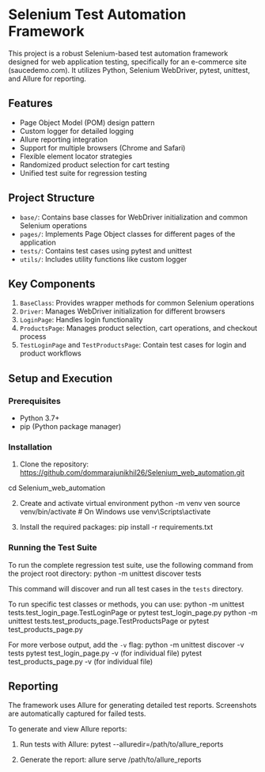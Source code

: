 # Selenium Test Automation Framework

This project is a robust Selenium-based test automation framework designed for web application testing, specifically for an e-commerce site (saucedemo.com). It utilizes Python, Selenium WebDriver, pytest, unittest, and Allure for reporting.

## Features

- Page Object Model (POM) design pattern
- Custom logger for detailed logging
- Allure reporting integration
- Support for multiple browsers (Chrome and Safari)
- Flexible element locator strategies
- Randomized product selection for cart testing
- Unified test suite for regression testing

## Project Structure

- `base/`: Contains base classes for WebDriver initialization and common Selenium operations
- `pages/`: Implements Page Object classes for different pages of the application
- `tests/`: Contains test cases using pytest and unittest
- `utils/`: Includes utility functions like custom logger

## Key Components

1. `BaseClass`: Provides wrapper methods for common Selenium operations
2. `Driver`: Manages WebDriver initialization for different browsers
3. `LoginPage`: Handles login functionality
4. `ProductsPage`: Manages product selection, cart operations, and checkout process
5. `TestLoginPage` and `TestProductsPage`: Contain test cases for login and product workflows

## Setup and Execution

### Prerequisites

- Python 3.7+
- pip (Python package manager)

### Installation

1. Clone the repository:
   https://github.com/dommarajunikhil26/Selenium_web_automation.git

cd Selenium_web_automation

2. Create and activate virtual environment
   python -m venv ven
   source venv/bin/activate # On Windows use venv\Scripts\activate

3. Install the required packages:
   pip install -r requirements.txt

### Running the Test Suite

To run the complete regression test suite, use the following command from the project root directory:
python -m unittest discover tests

This command will discover and run all test cases in the `tests` directory.

To run specific test classes or methods, you can use:
python -m unittest tests.test_login_page.TestLoginPage or pytest test_login_page.py
python -m unittest tests.test_products_page.TestProductsPage or pytest test_products_page.py

For more verbose output, add the `-v` flag:
python -m unittest discover -v tests
pytest test_login_page.py -v (for individual file)
pytest test_products_page.py -v (for individual file)

## Reporting

The framework uses Allure for generating detailed test reports. Screenshots are automatically captured for failed tests.

To generate and view Allure reports:

1. Run tests with Allure:
   pytest --alluredir=/path/to/allure_reports

2. Generate the report:
   allure serve /path/to/allure_reports
